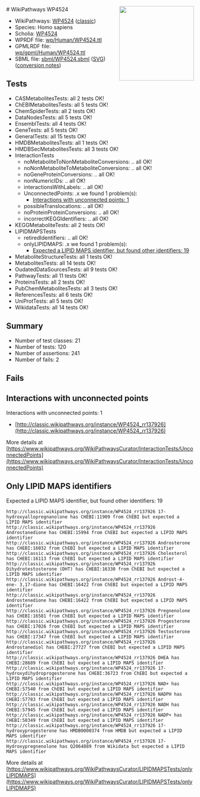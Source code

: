 <img style="float: right; width: 200px" src="https://upload.wikimedia.org/wikipedia/commons/thumb/8/83/Wplogo_with_text_500.png/640px-Wplogo_with_text_500.png" />
# WikiPathways WP4524

* WikiPathways: [WP4524](https://wikipathways.org/pathways/WP4524) ([classic](https://classic.wikipathways.org/instance/WP4524))
* Species: Homo sapiens
* Scholia: [WP4524](https://scholia.toolforge.org/wikipathways/WP4524)
* WPRDF file: [wp/Human/WP4524.ttl](../wp/Human/WP4524.ttl)
* GPMLRDF file: [wp/gpml/Human/WP4524.ttl](../wp/gpml/Human/WP4524.ttl)
* SBML file: [sbml/WP4524.sbml](../sbml/WP4524.sbml) ([SVG](../sbml/WP4524.svg)) ([conversion notes](../sbml/WP4524.txt))

## Tests
* CASMetabolitesTests: all 2 tests OK!
* ChEBIMetabolitesTests: all 5 tests OK!
* ChemSpiderTests: all 2 tests OK!
* DataNodesTests: all 5 tests OK!
* EnsemblTests: all 4 tests OK!
* GeneTests: all 5 tests OK!
* GeneralTests: all 15 tests OK!
* HMDBMetabolitesTests: all 1 tests OK!
* HMDBSecMetabolitesTests: all 3 tests OK!
* InteractionTests
    * noMetaboliteToNonMetaboliteConversions: .. all OK!
    * noNonMetaboliteToMetaboliteConversions: .. all OK!
    * noGeneProteinConversions: .. all OK!
    * nonNumericIDs: .. all OK!
    * interactionsWithLabels: .. all OK!
    * UnconnectedPoints: .x we found 1 problem(s):
        * [Interactions with unconnected points: 1](#35a61ad9)
    * possibleTranslocations: .. all OK!
    * noProteinProteinConversions: .. all OK!
    * incorrectKEGGIdentifiers: .. all OK!
* KEGGMetaboliteTests: all 2 tests OK!
* LIPIDMAPSTests
    * retiredIdentifiers: .. all OK!
    * onlyLIPIDMAPS: .x we found 1 problem(s):
        * [Expected a LIPID MAPS identifier, but found other identifiers: 19](#d0bfb681)
* MetaboliteStructureTests: all 1 tests OK!
* MetabolitesTests: all 14 tests OK!
* OudatedDataSourcesTests: all 9 tests OK!
* PathwayTests: all 11 tests OK!
* ProteinsTests: all 2 tests OK!
* PubChemMetabolitesTests: all 3 tests OK!
* ReferencesTests: all 6 tests OK!
* UniProtTests: all 5 tests OK!
* WikidataTests: all 14 tests OK!


## Summary

* Number of test classes: 21
* Number of tests: 120
* Number of assertions: 241
* Number of fails: 2

## Fails

<a name="35a61ad9" />

## Interactions with unconnected points

Interactions with unconnected points: 1

* [http://classic.wikipathways.org/instance/WP4524_rr137926](http://classic.wikipathways.org/instance/WP4524_rr137926)


More details at [https://www.wikipathways.org/WikiPathwaysCurator/InteractionTests/UnconnectedPoints](https://www.wikipathways.org/WikiPathwaysCurator/InteractionTests/UnconnectedPoints)

<a name="d0bfb681" />

## Only LIPID MAPS identifiers

Expected a LIPID MAPS identifier, but found other identifiers: 19
```
http://classic.wikipathways.org/instance/WP4524_rr137926 17-hydroxyallopregnanolone has CHEBI:11909 from ChEBI but expected a LIPID MAPS identifier
http://classic.wikipathways.org/instance/WP4524_rr137926 Androstanedione has CHEBI:15994 from ChEBI but expected a LIPID MAPS identifier
http://classic.wikipathways.org/instance/WP4524_rr137926 Androsterone has CHEBI:16032 from ChEBI but expected a LIPID MAPS identifier
http://classic.wikipathways.org/instance/WP4524_rr137926 Cholesterol has CHEBI:16113 from ChEBI but expected a LIPID MAPS identifier
http://classic.wikipathways.org/instance/WP4524_rr137926 Dihydrotestosterone (DHT) has CHEBI:16330 from ChEBI but expected a LIPID MAPS identifier
http://classic.wikipathways.org/instance/WP4524_rr137926 Androst-4-ene- 3,17-dione has CHEBI:16422 from ChEBI but expected a LIPID MAPS identifier
http://classic.wikipathways.org/instance/WP4524_rr137926 Androstenedione has CHEBI:16422 from ChEBI but expected a LIPID MAPS identifier
http://classic.wikipathways.org/instance/WP4524_rr137926 Pregnenolone has CHEBI:16581 from ChEBI but expected a LIPID MAPS identifier
http://classic.wikipathways.org/instance/WP4524_rr137926 Progesterone has CHEBI:17026 from ChEBI but expected a LIPID MAPS identifier
http://classic.wikipathways.org/instance/WP4524_rr137926 Testosterone has CHEBI:17347 from ChEBI but expected a LIPID MAPS identifier
http://classic.wikipathways.org/instance/WP4524_rr137926 Androstanediol has CHEBI:27727 from ChEBI but expected a LIPID MAPS identifier
http://classic.wikipathways.org/instance/WP4524_rr137926 DHEA has CHEBI:28689 from ChEBI but expected a LIPID MAPS identifier
http://classic.wikipathways.org/instance/WP4524_rr137926 17-hydroxydihydroprogesterone has CHEBI:36723 from ChEBI but expected a LIPID MAPS identifier
http://classic.wikipathways.org/instance/WP4524_rr137926 NAD+ has CHEBI:57540 from ChEBI but expected a LIPID MAPS identifier
http://classic.wikipathways.org/instance/WP4524_rr137926 NADPH has CHEBI:57783 from ChEBI but expected a LIPID MAPS identifier
http://classic.wikipathways.org/instance/WP4524_rr137926 NADH has CHEBI:57945 from ChEBI but expected a LIPID MAPS identifier
http://classic.wikipathways.org/instance/WP4524_rr137926 NADP+ has CHEBI:58349 from ChEBI but expected a LIPID MAPS identifier
http://classic.wikipathways.org/instance/WP4524_rr137926 17-hydroxyprogesterone has HMDB0000374 from HMDB but expected a LIPID MAPS identifier
http://classic.wikipathways.org/instance/WP4524_rr137926 17-Hydroxypregnenolone has Q2064889 from Wikidata but expected a LIPID MAPS identifier
```

More details at [https://www.wikipathways.org/WikiPathwaysCurator/LIPIDMAPSTests/onlyLIPIDMAPS](https://www.wikipathways.org/WikiPathwaysCurator/LIPIDMAPSTests/onlyLIPIDMAPS)

